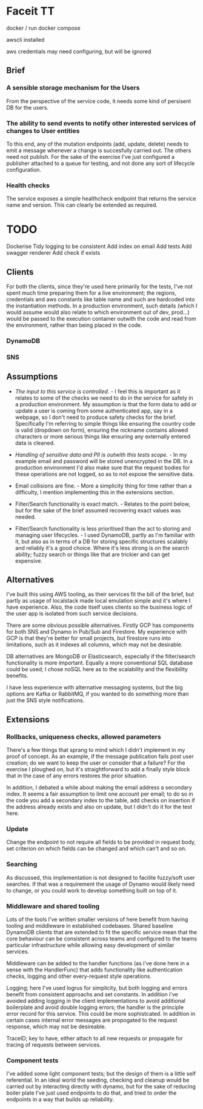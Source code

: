 # Faceit TT

docker / run docker compose

awscli installed

aws credentials may need configuring, but will be ignored


## Brief

###	A sensible storage mechanism for the Users

From the perspective of the service code, it needs some kind of persisent DB for the users.

### The ability to send events to notify other interested services of changes to User entities

To this end, any of the mutation endpoints (add, update, delete) needs to emit a message whenever a change is succesfully carried out. The others need not publish. For the sake of the exercise I've just configured a publisher attached to a queue for testing, and not done any sort of lifecycle configuration.

### Health checks

The service exposes a simple healthcheck endpoint that returns the service name and version. This can clearly be extended as required.

# TODO

Dockerise
Tidy logging to be consistent
Add index on email
Add tests
Add swagger renderer
Add check if exists

## Clients

For both the clients, since they're used here primarily for the tests, I've not spent much time preparing them for a live environment; the regions, credentials and aws constants like table name and such are hardcoded into the instantiation methods. In a production environment, such details (which I would assume would also relate to which environment out of dev, prod...) would be passed to the execution container outwith the code and read from the environment, rather than being placed in the code.

### DynamoDB

### SNS

## Assumptions

* *The input to this service is controlled.* - I feel this is important as it relates to some of the checks we need to do in the service for safety in a production environment. My assumption is that the form data to add or update a user is coming from some authenticated app, say in a webpage, so I don't need to produce safety checks for the brief. Specifically I'm referring to simple things like ensuring the country code is valid (dropdown on form), ensuring the nickname contains allowed characters or more serious things like ensuring any externally entered data is cleaned.

* *Handling of sensitive data and PII is outwith this tests scope.* - In my example email and password will be stored unencrypted in the DB. In a production environment I'd also make sure that the request bodies for these operations are not logged, so as to not expose the sensitive data.

* Email collisions are fine. - More a simplicity thing for time rather than a difficulty, I mention implementing this in the extensions section.

* Filter/Search functionality is exact match. - Relates to the point below, but for the sake of the brief assumed recovering exact values was needed.

* Filter/Search functionality is less prioritised than the act to storing and managing user lifecycles. - I used DynamoDB, partly as I'm familiar with it, but also as in terms of a DB for storing specific structures scalably and reliably it's a good choice. Where it's less strong is on the search ability; fuzzy search or things like that are trickier and can get expensive.

## Alternatives

I've built this using AWS tooling, as their services fit the bill of the brief, but partly as usage of localstack made local emulation simple and it's where I have experience. Also, the code itself uses clients so the business logic of the user app is isolated from such service decisions.

There are some obvious possible alternatives. Firstly GCP has components for both SNS and Dynamo in Pub/Sub and Firestore. My experience with GCP is that they're better for small projects, but firestore runs into limitations, such as it indexes all columns, which may not be desirable.

DB alternatives are MongoDB or Elasticsearch, especially if the filter/search functionality is more important. Equally a more conventional SQL database could be used; I chose noSQL here as to the scalability and the flexibility benefits.

I have less experience with alternative messaging systems, but the big options are Kafka or RabbitMQ, if you wanted to do something more than just the SNS style notifications.

## Extensions

### Rollbacks, uniqueness checks, allowed parameters

There's a few things that sprang to mind which I didn't implement in my proof of concept. As an example, if the message publication fails post user creation; do we want to keep the user or consider that a failure? For the exercise I ploughed on, but it's straightforward to add a finally style block that in the case of any errors restores the prior situation.

In addition, I debated a while about making the email address a secondary index. It seems a fair assumption to limit one account per email; to do so in the code you add a secondary index to the table, add checks on insertion if the address already exists and also on update, but I didn't do it for the test here.

### Update

Change the endpoint to not require all fields to be provided in request body, set criterion on which fields can be changed and which can't and so on.

### Searching

As discussed, this implementation is not designed to facilite fuzzy/soft user searches. If that was a requirement the usage of Dynamo would likely need to change, or you could work to develop something built on top of it.

### Middleware and shared tooling

Lots of the tools I've written smaller versions of here benefit from having tooling and middleware in established codebases. Shared baseline DynamoDB clients that are extended to fit the specific service mean that the core behaviour can be consistent across teams and configured to the teams particular infrastructure while allowing easy development of similar services.

Middleware can be added to the handler functions (as i've done here in a sense with the HandlerFunc) that adds functionality like authentication checks, logging and other every-request style operations.

Logging; here I've used logrus for simplicity, but both logging and errors benefit from consistent approachs and set constants. In addition i've avoided adding logging in the client implementations to avoid additional boilerplate and avoid double logging errors; the handler is the principle error record for this service. This could be more sophistcated. In addition in certain cases internal error messages are propogated to the request response, which may not be desireable.

TraceID; key to have, either attach to all new requests or propagate for tracing of requests between services.

### Component tests

I've added some light component tests; but the design of them is a little self referential. In an ideal world the seeding, checking and cleanup would be carried out by interacting directly with dynamo, but for the sake of reducing boiler plate I've just used endpoints to do that, and tried to order the endpoints in a way that builds up reliability.